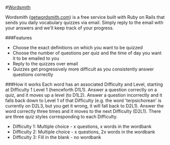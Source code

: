 #[Wordsmith](http://www.getwordsmith.com)

Wordsmith ([getwordsmith.com](http://www.getwordsmith.com)) is a free service built with Ruby on Rails that sends you daily vocabulary quizzes via email. Simply reply to the email with your answers and we'll keep track of your progress.

###Features
- Choose the exact definitions on which you want to be quizzed
- Choose the number of questions per quiz and the time of day you want it to be emailed to you
- Reply to the quizzes over email
- Quizzes get progressively more difficult as you consistently answer questions correctly

###How it works
Each word has an associated Difficulty and Level, starting at Difficulty 1 Level 1 (henceforth D1L1). Answer a question correctly on a quiz, and it moves up a level (to D1L2). Answer a question incorrectly and it falls back down to Level 1 of that Difficulty (e.g. the word 'terpsichorean' is currently on D2L3, but you get it wrong, it will fall back to D2L1). Answer the word correctly three times and it moves to the next Difficulty (D2L1). There are three quiz styles corresponding to each Difficulty.

- Difficulty 1: Multiple choice - x questions, x words in the wordbank
- Difficulty 2: Multiple choice - x questions, 2x words in the wordbank
- Difficulty 3: Fill in the blank - no wordbank